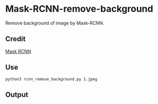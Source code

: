 # Mask-RCNN-remove-background
Remove background of image by Mask-RCNN.

## Credit
[Mask RCNN](https://github.com/matterport/Mask_RCNN)

## Use
```
python3 rcnn_remove_background.py 1.jpeg
```

## Output
[](https://github.com/jysh1214/Mask-RCNN-remove-background/blob/master/img/1.png)
[](https://github.com/jysh1214/Mask-RCNN-remove-background/blob/master/img/2.png)
[](https://github.com/jysh1214/Mask-RCNN-remove-background/blob/master/img/3.png)
